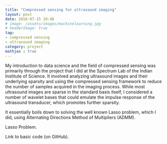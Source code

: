 ```yaml
---
title: "Compressed sensing for ultrasound imaging"
layout: post
date: 2016-07-15 19:48
# image: /assets/images/machinelearning.jpg
# headerImage: true
tag:
- compressed sensing
- ultrasound imaging
category: project
mathjax : true
---
```


My introduction to data science and the field of compressed sensing was primarily through the project that I did at the Spectrum Lab of the Indian Institute of Science. It involved analyzing ultrasound images and their underlying sparsity and using the compressed sensing framework to reduce the number of samples acquired in the imaging process. While most ultrasound images are sparse in the standard basis itself, I considered a number of wavelet bases that could emulate the impulse response of the ultrasound transducer, which promotes further sparsity.

It essentially boils down to solving the well known Lasso problem, which I did, using Alternating Directions Method of Multipliers (ADMM).

Lasso Problem.

Link to basic code (on GitHub).


